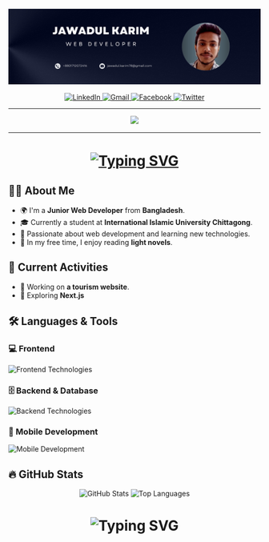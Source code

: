 ![Github Banner](/banner.png)

<div align="center">
  <a href="https://www.linkedin.com/in/jawadul-karim-612a18318/" target="_blank">
    <img src="https://img.shields.io/static/v1?message=LinkedIn&logo=linkedin&label=&color=0077B5&logoColor=white&labelColor=&style=for-the-badge" height="25" alt="LinkedIn" />
  </a>
  <a href="mailto:jawadul.karim78@gmail.com" target="_blank">
    <img src="https://img.shields.io/static/v1?message=Gmail&logo=gmail&label=&color=D14836&logoColor=white&labelColor=&style=for-the-badge" height="25" alt="Gmail" />
  </a>
  <a href="https://www.facebook.com/jawadul.karim.3/" target="_blank">
    <img src="https://img.shields.io/static/v1?message=Facebook&logo=facebook&label=&color=1877F2&logoColor=white&labelColor=&style=for-the-badge" height="25" alt="Facebook" />
  </a>
  <a href="https://x.com/Nissan_JK28" target="_blank">
    <img src="https://img.shields.io/static/v1?message=Twitter&logo=twitter&label=&color=1DA1F2&logoColor=white&labelColor=&style=for-the-badge" height="25" alt="Twitter" />
  </a>
</div>

---

<div align="center">
  <img src="https://visitor-badge.laobi.icu/badge?page_id=nissanjk.nissanjk" />
</div>

---


<h1 align="center"><a href="https://git.io/typing-svg"><img src="https://readme-typing-svg.herokuapp.com?font=Fira+Code&weight=600&size=21&duration=4000&pause=1000&repeat=false&width=435&lines=hey+there+%F0%9F%91%8B+This+is+Jawadul+Karim" alt="Typing SVG" /></a></h1>

## 👩‍💻 About Me

- 🌍 I'm a **Junior Web Developer** from **Bangladesh**.
- 🎓 Currently a student at **International Islamic University Chittagong**.
- 📌 Passionate about web development and learning new technologies.
- 📖 In my free time, I enjoy reading **light novels**.

## 🚀 Current Activities

- 🔨 Working on **a tourism website**.
- 🌱 Exploring **Next.js** 



## 🛠 Languages & Tools

### 💻 Frontend
<div>
  <img src="https://skillicons.dev/icons?i=html,css,tailwind,js,react" height="40" alt="Frontend Technologies" />
</div>

### 🗄️ Backend & Database
<div>
  <img src="https://skillicons.dev/icons?i=firebase,mongodb" height="40" alt="Backend Technologies" />
</div>

### 📱 Mobile Development
<div>
  <img src="https://skillicons.dev/icons?i=dart,flutter" height="40" alt="Mobile Development" />
</div>



## 🔥 GitHub Stats

<div align="center">
  <img src="https://github-readme-stats.vercel.app/api?username=nissanjk&hide_title=false&hide_rank=false&show_icons=true&include_all_commits=true&count_private=true&disable_animations=false&theme=dracula&locale=en&hide_border=false&order=1" height="150" alt="GitHub Stats" />
  <img src="https://github-readme-stats.vercel.app/api/top-langs?username=nissanjk&locale=en&hide_title=false&layout=compact&card_width=320&langs_count=5&theme=dracula&hide_border=false&order=2" height="150" alt="Top Languages" />
</div>



<h1 align="center">
  <img src="https://readme-typing-svg.demolab.com?font=Fira+Code&weight=600&size=24&duration=4000&pause=1000&color=6CE4F7&center=true&vCenter=true&multiline=true&repeat=false&width=700&height=100&lines=Thanks+for+Visiting+%F0%9F%91%8B" alt="Typing SVG" />
</h1>
